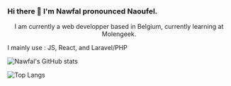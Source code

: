 ### Hi there 👋 I'm Nawfal pronounced Naoufel.

<p style="text-align:center">I am currently a web developper based in Belgium, currently learning at Molengeek.

I mainly use : JS, React, and Laravel/PHP</p>


![Nawfal's GitHub stats](https://github-readme-stats.vercel.app/api?username=Nelnaji&count_private=true&theme=onedark&show_icons=true)

![Top Langs](https://github-readme-stats.vercel.app/api/top-langs/?username=Nelnaji&theme=onedark&layout=compact)
